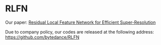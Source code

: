 # RLFN
Our paper: [Residual Local Feature Network for Efficient Super-Resolution](https://arxiv.org/abs/2205.07514)  

Due to company policy, our codes are released at the following address: https://github.com/bytedance/RLFN

